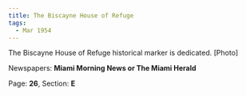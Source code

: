 ```yaml
---  
title: The Biscayne House of Refuge  
tags:  
  - Mar 1954  
---  
```

  
The Biscayne House of Refuge historical marker is dedicated. [Photo]  
  
Newspapers: **Miami Morning News or The Miami Herald**  
  
Page: **26**, Section: **E** 
